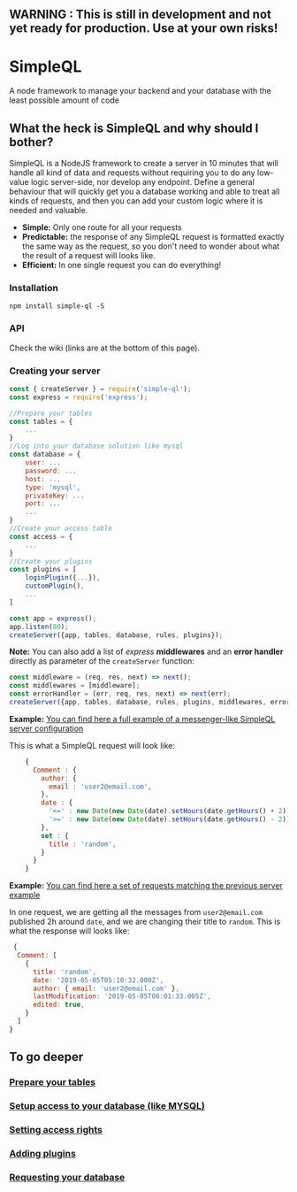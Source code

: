 ## **WARNING :** This is still in development and not yet ready for production. Use at your own risks!

# SimpleQL
A node framework to manage your backend and your database with the least possible amount of code

## What the heck is SimpleQL and why should I bother?

SimpleQL is a NodeJS framework to create a server in 10 minutes that will handle all kind of data and requests without requiring you to do any low-value logic server-side, nor develop any endpoint. Define a general behaviour that will quickly get you a database working and able to treat all kinds of requests, and then you can add your custom logic where it is needed and valuable.

 * **Simple:** Only one route for all your requests
 * **Predictable:** the response of any SimpleQL request is formatted exactly the same way as the request, so you don't need to wonder about what the result of a request will looks like.
 * **Efficient:** In one single request you can do everything!

### Installation

```
npm install simple-ql -S
```

### API

Check the wiki (links are at the bottom of this page).

### Creating your server

```javascript
const { createServer } = require('simple-ql');
const express = require('express');

//Prepare your tables
const tables = {
    ...
}
//Log into your database solution like mysql
const database = {
    user: ...
    password: ...
    host: ...
    type: 'mysql',
    privateKey: ...
    port: ...
    ...
}
//Create your access table
const access = {
    ...
}
//Create your plugins
const plugins = [
    loginPlugin({...}),
    customPlugin(),
    ...
]

const app = express();
app.listen(80);
createServer({app, tables, database, rules, plugins});
```

**Note:** You can also add a list of *express* **middlewares** and an **error handler** directly as parameter of the `createServer` function:

```javascript
const middleware = (req, res, next) => next();
const middlewares = [middleware];
const errorHandler = (err, req, res, next) => next(err);
createServer({app, tables, database, rules, plugins, middlewares, errorHandler});
```

**Example:** [You can find here a full example of a messenger-like SimpleQL server configuration](https://github.com/Sharcoux/SimpleQL/blob/master/example.js)

This is what a SimpleQL request will look like:

```javascript
    {
      Comment : {
        author: {
          email : 'user2@email.com',
        },
        date : {
          '<=' : new Date(new Date(date).setHours(date.getHours() + 2)).toISOString(),
          '>=' : new Date(new Date(date).setHours(date.getHours() - 2)).toISOString(),
        },
        set : {
          title : 'random',
        }
      }
    }
```

**Example:** [You can find here a set of requests matching the previous server example](https://github.com/Sharcoux/SimpleQL/blob/master/test.js)

In one request, we are getting all the messages from `user2@email.com` published 2h around `date`, and we are changing their title to `random`. This is what the response will looks like:

```javascript
 {
  Comment: [
    {
      title: 'random',
      date: '2019-05-05T05:10:32.000Z',
      author: { email: 'user2@email.com' },
      lastModification: '2019-05-05T06:01:33.005Z',
      edited: true,
    }
  ]
}
```

## To go deeper

### [Prepare your tables](docs/tables.md)
### [Setup access to your database (like MYSQL)](docs/database.md)
### [Setting access rights](docs/access.md)
### [Adding plugins](docs/plugins.md)
### [Requesting your database](docs/requests.md)
